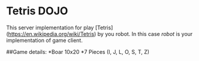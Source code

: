 # Tetris DOJO

This server implementation for play [Tetris] (https://en.wikipedia.org/wiki/Tetris) by you robot.
In this case *robot* is your implementation of game client.

##Game details:
*Boar 10x20
*7 Pieces (I, J, L, O, S, T, Z)